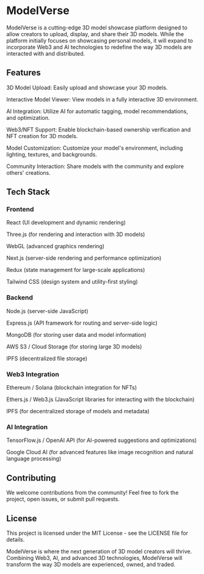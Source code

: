 # ModelVerse
ModelVerse is a cutting-edge 3D model showcase platform designed to allow creators to upload, display, and share their 3D models. While the platform initially focuses on showcasing personal models, it will expand to incorporate Web3 and AI technologies to redefine the way 3D models are interacted with and distributed.

## Features
3D Model Upload: Easily upload and showcase your 3D models.

Interactive Model Viewer: View models in a fully interactive 3D environment.

AI Integration: Utilize AI for automatic tagging, model recommendations, and optimization.

Web3/NFT Support: Enable blockchain-based ownership verification and NFT creation for 3D models.

Model Customization: Customize your model's environment, including lighting, textures, and backgrounds.

Community Interaction: Share models with the community and explore others' creations.

## Tech Stack
### Frontend
React (UI development and dynamic rendering)

Three.js (for rendering and interaction with 3D models)

WebGL (advanced graphics rendering)

Next.js (server-side rendering and performance optimization)

Redux (state management for large-scale applications)

Tailwind CSS (design system and utility-first styling)

### Backend
Node.js (server-side JavaScript)

Express.js (API framework for routing and server-side logic)

MongoDB (for storing user data and model information)

AWS S3 / Cloud Storage (for storing large 3D models)

IPFS (decentralized file storage)

### Web3 Integration
Ethereum / Solana (blockchain integration for NFTs)

Ethers.js / Web3.js (JavaScript libraries for interacting with the blockchain)

IPFS (for decentralized storage of models and metadata)

### AI Integration
TensorFlow.js / OpenAI API (for AI-powered suggestions and optimizations)

Google Cloud AI (for advanced features like image recognition and natural language processing)

## Contributing
We welcome contributions from the community! Feel free to fork the project, open issues, or submit pull requests.

## License
This project is licensed under the MIT License - see the LICENSE file for details.

ModelVerse is where the next generation of 3D model creators will thrive. Combining Web3, AI, and advanced 3D technologies, ModelVerse will transform the way 3D models are experienced, owned, and traded.

